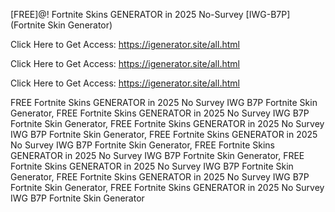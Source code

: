 [FREE]@! Fortnite Skins GENERATOR in 2025 No-Survey [IWG-B7P] (Fortnite Skin Generator)

Click Here to Get Access: https://igenerator.site/all.html

Click Here to Get Access: https://igenerator.site/all.html

Click Here to Get Access: https://igenerator.site/all.html

 FREE Fortnite Skins GENERATOR in 2025 No Survey IWG B7P Fortnite Skin Generator, FREE Fortnite Skins GENERATOR in 2025 No Survey IWG B7P Fortnite Skin Generator, FREE Fortnite Skins GENERATOR in 2025 No Survey IWG B7P Fortnite Skin Generator, FREE Fortnite Skins GENERATOR in 2025 No Survey IWG B7P Fortnite Skin Generator, FREE Fortnite Skins GENERATOR in 2025 No Survey IWG B7P Fortnite Skin Generator, FREE Fortnite Skins GENERATOR in 2025 No Survey IWG B7P Fortnite Skin Generator, FREE Fortnite Skins GENERATOR in 2025 No Survey IWG B7P Fortnite Skin Generator, FREE Fortnite Skins GENERATOR in 2025 No Survey IWG B7P Fortnite Skin Generator

